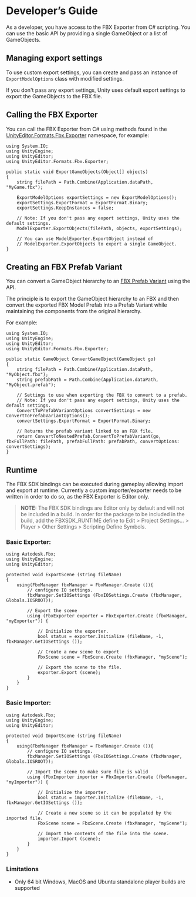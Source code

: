 # Developer’s Guide

As a developer, you have access to the FBX Exporter from C# scripting. You can use the basic API by providing a single GameObject or a list of GameObjects. 

## Managing export settings

To use custom export settings, you can create and pass an instance of `ExportModelOptions` class with modified settings.

If you don't pass any export settings, Unity uses default export settings to export the GameObjects to the FBX file.

## Calling the FBX Exporter

You can call the FBX Exporter from C# using methods found in the [UnityEditor.Formats.Fbx.Exporter](UnityEditor.Formats.Fbx.Exporter.html) namespace, for example:

```
using System.IO;
using UnityEngine;
using UnityEditor;
using UnityEditor.Formats.Fbx.Exporter;

public static void ExportGameObjects(Object[] objects)
{
    string filePath = Path.Combine(Application.dataPath, "MyGame.fbx");

    ExportModelOptions exportSettings = new ExportModelOptions();
    exportSettings.ExportFormat = ExportFormat.Binary;
    exportSettings.KeepInstances = false;

    // Note: If you don't pass any export settings, Unity uses the default settings.
    ModelExporter.ExportObjects(filePath, objects, exportSettings);

    // You can use ModelExporter.ExportObject instead of 
    // ModelExporter.ExportObjects to export a single GameObject.
}
```

## Creating an FBX Prefab Variant 

You can convert a GameObject hierarchy to an [FBX Prefab Variant](../manual/prefabs.html) using the API. 

The principle is to export the GameObject hierarchy to an FBX and then convert the exported FBX Model Prefab into a Prefab Variant while maintaining the components from the original hierarchy.

For example:

```
using System.IO;
using UnityEngine;
using UnityEditor;
using UnityEditor.Formats.Fbx.Exporter;

public static GameObject ConvertGameObject(GameObject go)
{
    string filePath = Path.Combine(Application.dataPath, "MyObject.fbx");
    string prefabPath = Path.Combine(Application.dataPath, "MyObject.prefab");

    // Settings to use when exporting the FBX to convert to a prefab.
    // Note: If you don't pass any export settings, Unity uses the default settings.
    ConvertToPrefabVariantOptions convertSettings = new ConvertToPrefabVariantOptions();
    convertSettings.ExportFormat = ExportFormat.Binary;

    // Returns the prefab variant linked to an FBX file.
    return ConvertToNestedPrefab.ConvertToPrefabVariant(go, fbxFullPath: filePath, prefabFullPath: prefabPath, convertOptions: convertSettings);
}
```


## Runtime

The FBX SDK bindings can be executed during gameplay allowing import and export at runtime. Currently a custom importer/exporter needs to be written in order to do so, as the FBX Exporter is Editor only.

> **NOTE:** The FBX SDK bindings are Editor only by default and will not be included in a build. In order for the package to be included in the build, add the FBXSDK_RUNTIME define to Edit > Project Settings... > Player > Other Settings > Scripting Define Symbols.

### Basic Exporter:

```
using Autodesk.Fbx;
using UnityEngine;
using UnityEditor;

protected void ExportScene (string fileName)
{
    using(FbxManager fbxManager = FbxManager.Create ()){
        // configure IO settings.
        fbxManager.SetIOSettings (FbxIOSettings.Create (fbxManager, Globals.IOSROOT));
        
        // Export the scene
        using (FbxExporter exporter = FbxExporter.Create (fbxManager, "myExporter")) {

            // Initialize the exporter.
            bool status = exporter.Initialize (fileName, -1, fbxManager.GetIOSettings ());

            // Create a new scene to export
            FbxScene scene = FbxScene.Create (fbxManager, "myScene");

            // Export the scene to the file.
            exporter.Export (scene);
        }
    }
}
```

### Basic Importer:

```
using Autodesk.Fbx;
using UnityEngine;
using UnityEditor;

protected void ImportScene (string fileName)
{
    using(FbxManager fbxManager = FbxManager.Create ()){
        // configure IO settings.
        fbxManager.SetIOSettings (FbxIOSettings.Create (fbxManager, Globals.IOSROOT));
        
        // Import the scene to make sure file is valid
        using (FbxImporter importer = FbxImporter.Create (fbxManager, "myImporter")) {

            // Initialize the importer.
            bool status = importer.Initialize (fileName, -1, fbxManager.GetIOSettings ());

            // Create a new scene so it can be populated by the imported file.
            FbxScene scene = FbxScene.Create (fbxManager, "myScene");

            // Import the contents of the file into the scene.
            importer.Import (scene);
        }
    }
}
```

### Limitations

* Only 64 bit Windows, MacOS and Ubuntu standalone player builds are supported